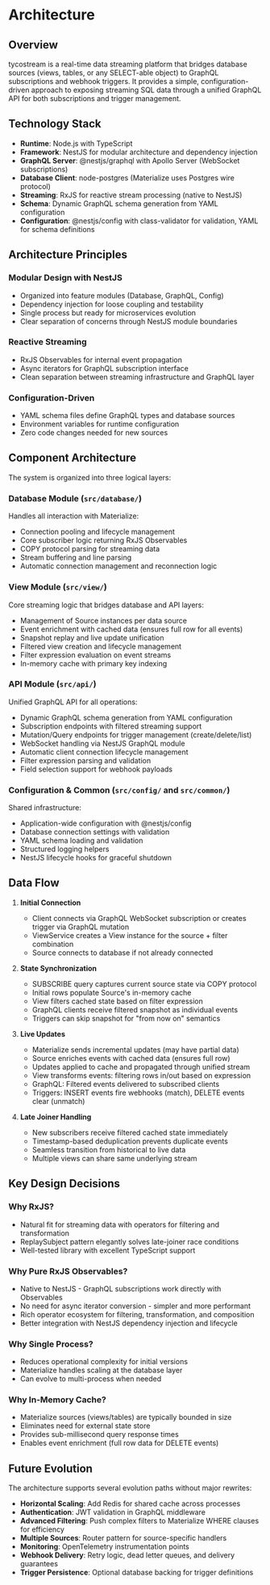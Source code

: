 # Architecture

## Overview

tycostream is a real-time data streaming platform that bridges database sources (views, tables, or any SELECT-able object) to GraphQL subscriptions and webhook triggers. It provides a simple, configuration-driven approach to exposing streaming SQL data through a unified GraphQL API for both subscriptions and trigger management.

## Technology Stack

- **Runtime**: Node.js with TypeScript
- **Framework**: NestJS for modular architecture and dependency injection
- **GraphQL Server**: @nestjs/graphql with Apollo Server (WebSocket subscriptions)
- **Database Client**: node-postgres (Materialize uses Postgres wire protocol)
- **Streaming**: RxJS for reactive stream processing (native to NestJS)
- **Schema**: Dynamic GraphQL schema generation from YAML configuration
- **Configuration**: @nestjs/config with class-validator for validation, YAML for schema definitions

## Architecture Principles

### Modular Design with NestJS
- Organized into feature modules (Database, GraphQL, Config)
- Dependency injection for loose coupling and testability
- Single process but ready for microservices evolution
- Clear separation of concerns through NestJS module boundaries

### Reactive Streaming
- RxJS Observables for internal event propagation
- Async iterators for GraphQL subscription interface
- Clean separation between streaming infrastructure and GraphQL layer

### Configuration-Driven
- YAML schema files define GraphQL types and database sources
- Environment variables for runtime configuration
- Zero code changes needed for new sources

## Component Architecture

The system is organized into three logical layers:

### Database Module (`src/database/`)
Handles all interaction with Materialize:
- Connection pooling and lifecycle management
- Core subscriber logic returning RxJS Observables
- COPY protocol parsing for streaming data
- Stream buffering and line parsing
- Automatic connection management and reconnection logic

### View Module (`src/view/`)
Core streaming logic that bridges database and API layers:
- Management of Source instances per data source
- Event enrichment with cached data (ensures full row for all events)
- Snapshot replay and live update unification
- Filtered view creation and lifecycle management
- Filter expression evaluation on event streams
- In-memory cache with primary key indexing

### API Module (`src/api/`)
Unified GraphQL API for all operations:
- Dynamic GraphQL schema generation from YAML configuration
- Subscription endpoints with filtered streaming support
- Mutation/Query endpoints for trigger management (create/delete/list)
- WebSocket handling via NestJS GraphQL module
- Automatic client connection lifecycle management
- Filter expression parsing and validation
- Field selection support for webhook payloads

### Configuration & Common (`src/config/` and `src/common/`)
Shared infrastructure:
- Application-wide configuration with @nestjs/config
- Database connection settings with validation
- YAML schema loading and validation
- Structured logging helpers
- NestJS lifecycle hooks for graceful shutdown

## Data Flow

1. **Initial Connection**
   - Client connects via GraphQL WebSocket subscription or creates trigger via GraphQL mutation
   - ViewService creates a View instance for the source + filter combination
   - Source connects to database if not already connected

2. **State Synchronization**
   - SUBSCRIBE query captures current source state via COPY protocol
   - Initial rows populate Source's in-memory cache
   - View filters cached state based on filter expression
   - GraphQL clients receive filtered snapshot as individual events
   - Triggers can skip snapshot for "from now on" semantics

3. **Live Updates**
   - Materialize sends incremental updates (may have partial data)
   - Source enriches events with cached data (ensures full row)
   - Updates applied to cache and propagated through unified stream
   - View transforms events: filtering rows in/out based on expression
   - GraphQL: Filtered events delivered to subscribed clients
   - Triggers: INSERT events fire webhooks (match), DELETE events clear (unmatch)

4. **Late Joiner Handling**
   - New subscribers receive filtered cached state immediately
   - Timestamp-based deduplication prevents duplicate events
   - Seamless transition from historical to live data
   - Multiple views can share same underlying stream

## Key Design Decisions

### Why RxJS?
- Natural fit for streaming data with operators for filtering and transformation
- ReplaySubject pattern elegantly solves late-joiner race conditions
- Well-tested library with excellent TypeScript support

### Why Pure RxJS Observables?
- Native to NestJS - GraphQL subscriptions work directly with Observables
- No need for async iterator conversion - simpler and more performant
- Rich operator ecosystem for filtering, transformation, and composition
- Better integration with NestJS dependency injection and lifecycle

### Why Single Process?
- Reduces operational complexity for initial versions
- Materialize handles scaling at the database layer
- Can evolve to multi-process when needed

### Why In-Memory Cache?
- Materialize sources (views/tables) are typically bounded in size
- Eliminates need for external state store
- Provides sub-millisecond query response times
- Enables event enrichment (full row data for DELETE events)

## Future Evolution

The architecture supports several evolution paths without major rewrites:

- **Horizontal Scaling**: Add Redis for shared cache across processes
- **Authentication**: JWT validation in GraphQL middleware
- **Advanced Filtering**: Push complex filters to Materialize WHERE clauses for efficiency
- **Multiple Sources**: Router pattern for source-specific handlers
- **Monitoring**: OpenTelemetry instrumentation points
- **Webhook Delivery**: Retry logic, dead letter queues, and delivery guarantees
- **Trigger Persistence**: Optional database backing for trigger definitions